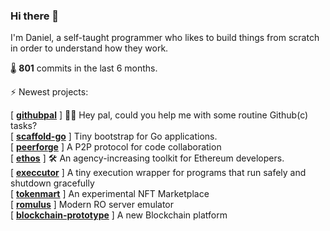 
### Hi there 👋

I'm Daniel, a self-taught programmer who likes to build things from scratch in order to understand how they work.

🌡️ **801** commits in the last 6 months.

⚡ Newest projects:

[ **[githubpal](https://github.com/drgomesp/githubpal)** ] 👷🏽 Hey pal, could you help me with some routine Github(c) tasks?<br/>
[ **[scaffold-go](https://github.com/drgomesp/scaffold-go)** ] Tiny bootstrap for Go applications.<br/>
[ **[peerforge](https://github.com/drgomesp/peerforge)** ] A P2P protocol for code collaboration<br/>
[ **[ethos](https://github.com/drgomesp/ethos)** ] :hammer_and_wrench: An agency-increasing toolkit for Ethereum developers.<br/>
[ **[execcutor](https://github.com/drgomesp/execcutor)** ] A tiny execution wrapper for programs that run safely and shutdown gracefully<br/>
[ **[tokenmart](https://github.com/drgomesp/tokenmart)** ] An experimental NFT Marketplace<br/>
[ **[romulus](https://github.com/drgomesp/romulus)** ] Modern RO server emulator<br/>
[ **[blockchain-prototype](https://github.com/drgomesp/blockchain-prototype)** ] A new Blockchain platform<br/>

